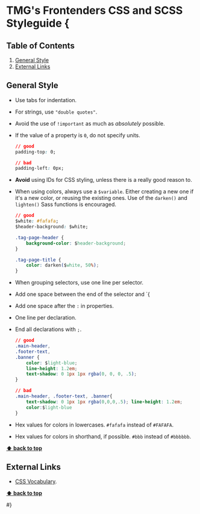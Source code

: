 # TMG's Frontenders CSS and SCSS Styleguide {

## Table of Contents

1. [General Style](#general-style)
2. [External Links](#external-links)

## General Style

- Use tabs for indentation.

- For strings, use `"double quotes"`.

- Avoid the use of `!important` as much as _absolutely_ possible.

- If the value of a property is `0`, do not specify units.

   ```css
   // good
   padding-top: 0;
   
   // bad
   padding-left: 0px;
   ```
   
- **Avoid** using IDs for CSS styling, unless there is a really good reason to.

- When using colors, always use a `$variable`. Either creating a new one if it's a new color, or reusing the existing ones. Use of the `darken()` and `lighten()` Sass functions is encouraged.

	```css
	// good
	$white: #fafafa;
	$header-background: $white;
	
	.tag-page-header {
		background-color: $header-background;
	}
	
	.tag-page-title {
		color: darken($white, 50%);
	}
	```
- When grouping selectors, use one line per selector.

- Add one space between the end of the selector and `{

- Add one space after the `:` in properties.

- One line per declaration.

- End all declarations with `;`.

  ```css
  // good
  .main-header,
  .footer-text,
  .banner {
      color: $light-blue;
      line-height: 1.2em;
      text-shadow: 0 1px 1px rgba(0, 0, 0, .5);
  }
  
  // bad
  .main-header, .footer-text, .banner{
      text-shadow: 0 1px 1px rgba(0,0,0,.5); line-height: 1.2em;      
      color:$light-blue
  }
  ```

- Hex values for colors in lowercases. `#fafafa` instead of `#FAFAFA`.
- Hex values for colors in shorthand, if possible. `#bbb` instead of `#bbbbbb`.

**[⬆ back to top](#table-of-contents)**

## External Links
* [CSS Vocabulary](http://pumpula.net/p/apps/css-vocabulary/).

**[⬆ back to top](#table-of-contents)**


#}